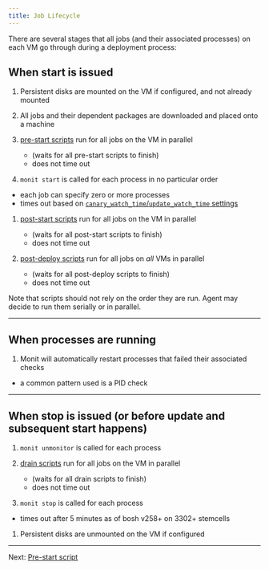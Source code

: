 ```yaml
---
title: Job Lifecycle
---
```


There are several stages that all jobs (and their associated processes) on each VM go through during a deployment process:

## <a id="start"></a> When start is issued

1. Persistent disks are mounted on the VM if configured, and not already mounted

1. All jobs and their dependent packages are downloaded and placed onto a machine

1. [pre-start scripts](pre-start.html) run for all jobs on the VM in parallel
	- (waits for all pre-start scripts to finish)
	- does not time out

1. `monit start` is called for each process in no particular order
  - each job can specify zero or more processes
  - times out based on [`canary_watch_time`/`update_watch_time` settings](manifest-v2.html#update)

1. [post-start scripts](post-start.html) run for all jobs on the VM in parallel
	- (waits for all post-start scripts to finish)
	- does not time out

1. [post-deploy scripts](post-deploy.html) run for all jobs on *all* VMs in parallel
	- (waits for all post-deploy scripts to finish)
	- does not time out

Note that scripts should not rely on the order they are run. Agent may decide to run them serially or in parallel.

---
## <a id="running"></a> When processes are running

1. Monit will automatically restart processes that failed their associated checks
  - a common pattern used is a PID check

---
## <a id="stop"></a> When stop is issued (or before update and subsequent start happens)

1. `monit unmonitor` is called for each process

1. [drain scripts](drain.html) run for all jobs on the VM in parallel
	- (waits for all drain scripts to finish)
	- does not time out

1. `monit stop` is called for each process
  - times out after 5 minutes as of bosh v258+ on 3302+ stemcells

1. Persistent disks are unmounted on the VM if configured

---
Next: [Pre-start script](pre-start.html)
